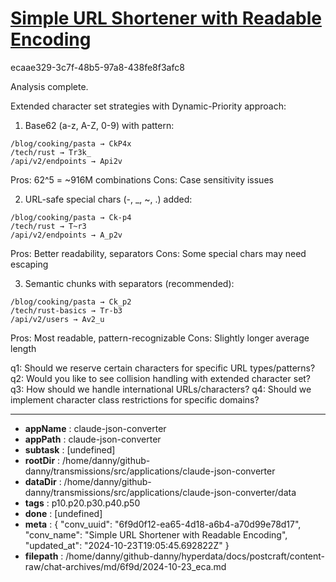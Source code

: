 # [Simple URL Shortener with Readable Encoding](https://claude.ai/chat/6f9d0f12-ea65-4d18-a6b4-a70d99e78d17)

ecaae329-3c7f-48b5-97a8-438fe8f3afc8

 Analysis complete.

Extended character set strategies with Dynamic-Priority approach:

1. Base62 (a-z, A-Z, 0-9) with pattern:
```
/blog/cooking/pasta → CkP4x
/tech/rust → Tr3k_
/api/v2/endpoints → Api2v
```
Pros: 62^5 = ~916M combinations
Cons: Case sensitivity issues

2. URL-safe special chars (-, _, ~, .) added:
```
/blog/cooking/pasta → Ck-p4
/tech/rust → T~r3
/api/v2/endpoints → A_p2v
```
Pros: Better readability, separators
Cons: Some special chars may need escaping

3. Semantic chunks with separators (recommended):
```
/blog/cooking/pasta → Ck_p2
/tech/rust-basics → Tr-b3
/api/v2/users → Av2_u
```
Pros: Most readable, pattern-recognizable
Cons: Slightly longer average length

q1: Should we reserve certain characters for specific URL types/patterns?
q2: Would you like to see collision handling with extended character set?
q3: How should we handle international URLs/characters?
q4: Should we implement character class restrictions for specific domains?

---

* **appName** : claude-json-converter
* **appPath** : claude-json-converter
* **subtask** : [undefined]
* **rootDir** : /home/danny/github-danny/transmissions/src/applications/claude-json-converter
* **dataDir** : /home/danny/github-danny/transmissions/src/applications/claude-json-converter/data
* **tags** : p10.p20.p30.p40.p50
* **done** : [undefined]
* **meta** : {
  "conv_uuid": "6f9d0f12-ea65-4d18-a6b4-a70d99e78d17",
  "conv_name": "Simple URL Shortener with Readable Encoding",
  "updated_at": "2024-10-23T19:05:45.692822Z"
}
* **filepath** : /home/danny/github-danny/hyperdata/docs/postcraft/content-raw/chat-archives/md/6f9d/2024-10-23_eca.md